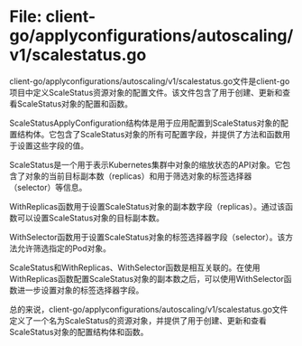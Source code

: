 # File: client-go/applyconfigurations/autoscaling/v1/scalestatus.go

client-go/applyconfigurations/autoscaling/v1/scalestatus.go文件是client-go项目中定义ScaleStatus资源对象的配置文件。该文件包含了用于创建、更新和查看ScaleStatus对象的配置和函数。

ScaleStatusApplyConfiguration结构体是用于应用配置到ScaleStatus对象的配置结构体。它包含了ScaleStatus对象的所有可配置字段，并提供了方法和函数用于设置这些字段的值。

ScaleStatus是一个用于表示Kubernetes集群中对象的缩放状态的API对象。它包含了对象的当前目标副本数（replicas）和用于筛选对象的标签选择器（selector）等信息。

WithReplicas函数用于设置ScaleStatus对象的副本数字段（replicas）。通过该函数可以设置ScaleStatus对象的目标副本数。

WithSelector函数用于设置ScaleStatus对象的标签选择器字段（selector）。该方法允许筛选指定的Pod对象。

ScaleStatus和WithReplicas、WithSelector函数是相互关联的。在使用WithReplicas函数配置ScaleStatus对象的副本数之后，可以使用WithSelector函数进一步设置对象的标签选择器字段。

总的来说，client-go/applyconfigurations/autoscaling/v1/scalestatus.go文件定义了一个名为ScaleStatus的资源对象，并提供了用于创建、更新和查看ScaleStatus对象的配置结构体和函数。

